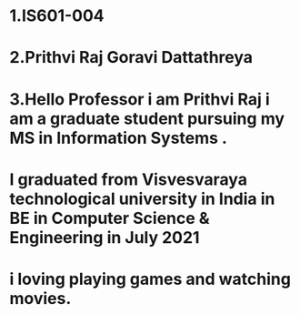 # 1.IS601-004
# 2.Prithvi Raj Goravi Dattathreya
# 3.Hello Professor i am Prithvi Raj  i am a graduate student pursuing my MS in Information Systems .
# I graduated from Visvesvaraya technological university in India in BE in Computer Science & Engineering in July 2021
# i loving playing games and watching movies.

